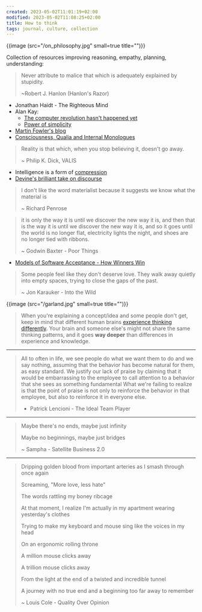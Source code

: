 ```yaml
---
created: 2023-05-02T11:01:19+02:00
modified: 2023-05-02T11:08:25+02:00
title: How to think
tags: journal, culture, collection
---
```


{{image (src="/on_philosophy.jpg" small=true title="")}}

Collection of resources improving reasoning, empathy, planning, understanding:

>Never attribute to malice that
>which is adequately explained
>by stupidity.
>
>~Robert J. Hanlon (Hanlon's Razor)

- Jonathan Haidt - The Righteous Mind
- Alan Kay:
    - [The computer revolution hasn't happened yet](https://invidious.baczek.me/watch?v=oKg1hTOQXoY)
    - [Power of simplicity](https://invidious.baczek.me/watch?v=NdSD07U5uBs)
- [Martin Fowler's blog](https://martinfowler.com/)
- [Consciousness, Qualia and Internal Monologues](https://youtu.be/qd1LG_2Fthk)

>Reality is that which, when you stop believing it, doesn't go away.
>
>~ Philip K. Dick, VALIS

- Intelligence is a form of [compression](http://prize.hutter1.net/)
- [Devine's brilliant take on
  discourse](https://wiki.xxiivv.com/site/discourse.html)

>I don't like the word materialist
>because it suggests we know
>what the material is 
>
>~ Richard Penrose

>it is only the way it is until we discover
>the new way it is, and then that is the way
>it is until we discover the new way it is,
>and so it goes until the world is no longer
>flat, electricity lights the night, and
>shoes are no longer tied with ribbons.
>
>~ Godwin Baxter - Poor Things

- [Models of Software Acceptance - How Winners Win](https://www.dreamsongs.com/Files/AcceptanceModels.pdf)

>Some people feel like they don't deserve love.
>They walk away quietly into empty spaces, trying
>to close the gaps of the past.
>
>~ Jon Karauker - Into the Wild

{{image (src="/garland.jpg" small=true title="")}}

>When you're explaining a concept/idea and some people don't get, keep in mind
>that different human brains [experience thinking
>differently](https://gwern.net/doc/psychology/linguistics/2024-fedorenko.pdf).
>Your brain and someone else's might not share the same thinking patterns, and
>it goes **way deeper** than differences in experience and knowledge.

---

>All to often in life, we see people do what we want them to do and we say
>nothing, assuming that the behavior has become natural for them, as easy
>standard. We justify our lack of praise by claiming that it would be
>embarrassing to the employee to call attention to a behavior that she sees as
>something fundamental What we're failing to realize is that the point of
>praise is not only to reinforce the behavior in that employee, but also to
>reinforce it in everyone else.
>
>- Patrick Lencioni - The Ideal Team Player

---

>Maybe there's no ends, maybe just infinity
>
>Maybe no beginnings, maybe just bridges
>
>~ Sampha - Satellite Business 2.0

---

>Dripping golden blood from important arteries as I smash through once again
>
>Screaming, "More love, less hate"
>
>The words rattling my boney ribcage
>
>At that moment, I realize I'm actually in my apartment wearing yеsterday's clothes
>
>Trying to make my kеyboard and mouse sing like the voices in my head
>
>On an ergonomic rolling throne
>
>A million mouse clicks away
>
>A trillion mouse clicks away
>
>From the light at the end of a twisted and incredible tunnel
>
>A journey with no true end and a beginning too far away to remember
>
>~ Louis Cole - Quality Over Opinion
